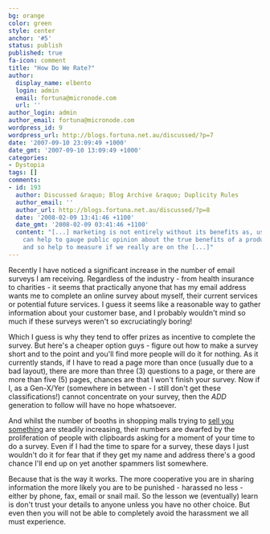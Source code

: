 ```yaml
---
bg: orange
color: green
style: center
anchor: '#5'
status: publish
published: true
fa-icon: comment
title: "How Do We Rate?"
author:
  display_name: elbento
  login: admin
  email: fortuna@micronode.com
  url: ''
author_login: admin
author_email: fortuna@micronode.com
wordpress_id: 9
wordpress_url: http://blogs.fortuna.net.au/discussed/?p=7
date: '2007-09-10 23:09:49 +1000'
date_gmt: '2007-09-10 13:09:49 +1000'
categories:
- Dystopia
tags: []
comments:
- id: 193
  author: Discussed &raquo; Blog Archive &raquo; Duplicity Rules
  author_email: ''
  author_url: http://blogs.fortuna.net.au/discussed/?p=8
  date: '2008-02-09 13:41:46 +1100'
  date_gmt: '2008-02-09 03:41:46 +1100'
  content: "[...] marketing is not entirely without its benefits as, used wisely it
    can help to gauge public opinion about the true benefits of a product or service,
    and so help to measure if we really are on the [...]"
---
```


Recently I have noticed  a significant increase in the number of email surveys I am receiving. Regardless of the industry - from health insurance to charities - it seems that practically anyone that has my email address wants me to complete an online survey about myself, their current services or potential future services. I guess it seems like a reasonable way to gather information about your customer base, and I probably wouldn't mind so much if these surveys weren't so excruciatingly boring!

Which I guess is why they tend to offer prizes as incentive to complete the survey. But here's a cheaper option guys - figure out how to make a survey short and to the point and you'll find more people will do it for nothing. As it currently stands, if I have to read a page more than once (usually due to a bad layout), there are more than three (3) questions to a page, or there are more than five (5) pages, chances are that I won't finish your survey. Now if I, as a Gen-X/Yer (somewhere in between - I still don't get these classifications!) cannot concentrate on your survey, then the *ADD* generation to follow will have no hope whatsoever.

And whilst the number of booths in shopping malls trying to [sell you something] are steadily increasing, their numbers are dwarfed by the proliferation of people with clipboards asking for a moment of your time to do a survey. Even if I had the time to spare for a survey, these days I just wouldn't do it for fear that if they get my name and address there's a good chance I'll end up on yet another spammers list somewhere.

Because that is the way it works. The more cooperative you are in sharing information the more likely you are to be punished - harassed no less - either by phone, fax, email or snail mail. So the lesson we (eventually) learn is don't trust your details to anyone unless you have no other choice. But even then you will not be able to completely avoid the harassment we all must experience.

[sell you something]: http://blogs.fortuna.net.au/discussed/?p=6
